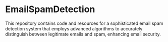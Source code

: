# EmailSpamDetection
This repository contains code and resources for a sophisticated email spam detection system that employs advanced algorithms to accurately distinguish between legitimate emails and spam, enhancing email security.
